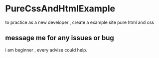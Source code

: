 # PureCssAndHtmlExample
to practice as a new developer , create a example site pure html and css  
## message me for any issues or bug 
i am beginner , every advise could help.
